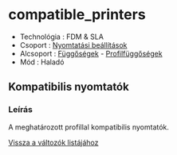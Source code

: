 # compatible\_printers

* Technológia : FDM & SLA
* Csoport : [Nyomtatási beállítások](../../../konfig/print_settings)
* Alcsoport : [Függőségek](../../../konfig/print_settings#függőségek) - [Profilfüggőségek](../../../konfig/print_settings#profilfüggőségek)
* Mód : Haladó

## Kompatibilis nyomtatók

### Leírás

A meghatározott profillal kompatibilis nyomtatók.

[Vissza a változók listájához](../../variable_list)

